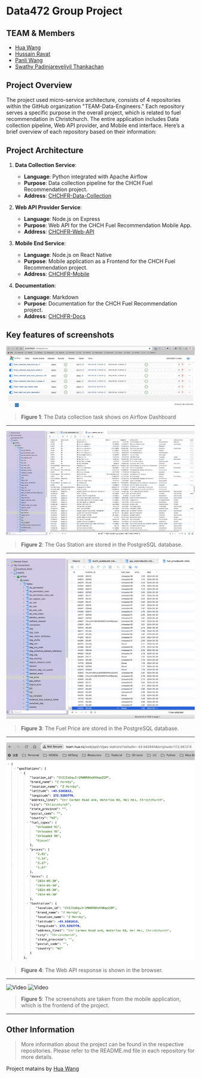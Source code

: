# Data472 Group Project

## TEAM & Members

- [Hua Wang](mailto:hwa205@uclive.ac.nz)
- [Hussain Ravat](mailto:hra80@uclive.ac.nz)
- [Panli Wang](mailto:pwa115@uclive.ac.nz)
- [Swathy Padinjareveliyil Thankachan](mailto:spa256@uclive.ac.nz)

## Project Overview

The project used micro-service architecture, consists of 4 repositories within the GitHub organization "TEAM-Data-Engineers." Each repository serves a specific purpose in the overall project, which is related to fuel recommendation in Christchurch. The entire application includes Data collection pipeline, Web API provider, and Mobile end interface. Here’s a brief overview of each repository based on their information:

## Project Architecture

1. **Data Collection Service**:
   - **Language**: Python integrated with Apache Airflow
   - **Purpose**: Data collection pipeline for the CHCH Fuel Recommendation project.
   - **Address**: [CHCHFR-Data-Collection](https://github.com/TEAM-Data-Engineers/CHCHFR-Data-Collection)

2. **Web API Provider Service**:
   - **Language**: Node.js on Express
   - **Purpose**: Web API for the CHCH Fuel Recommendation Mobile App.
   - **Address**: [CHCHFR-Web-API](https://github.com/TEAM-Data-Engineers/CHCHFR-Web-API)

3. **Mobile End Service**:
   - **Language**: Node.js on React Native
   - **Purpose**: Mobile application as a Frontend for the CHCH Fuel Recommendation project.
   - **Address**: [CHCHFR-Mobile](https://github.com/TEAM-Data-Engineers/CHCHFR-Mobile)

4. **Documentation**:
   - **Language**: Markdown
   - **Purpose**: Documentation for the CHCH Fuel Recommendation project.
   - **Address**: [CHCHFR-Docs](https://github.com/TEAM-Data-Engineers/CHCHFR-Docs)

## Key features of screenshots

![Airflow Dags](./images/af01.jpg)
> **Figure 1**: The Data collection task shows on Airflow Dashboard
---

![Gas Station Data](./images/GasStationData.jpg)
> **Figure 2**: The Gas Station are stored in the PostgreSQL database.
---

![Fuel Price Data](./images/FuelPriceData.jpg)
> **Figure 3**: The Fuel Price are stored in the PostgreSQL database.
---

![Web API Response](./images/WebApiResponse.jpg)
> **Figure 4**: The Web API response is shown in the browser.
---

![Video](./images/v1.gif) ![Video](./images/v2.gif)
> **Figure 5**: The screenshots are taken from the mobile application, which is the frontend of the project.
---

## Other Information

> More information about the project can be found in the respective repositories. Please refer to the README.md file in each repository for more details.

Project matains by [Hua Wang](mailto:hwa205@uclive.ac.nz)
